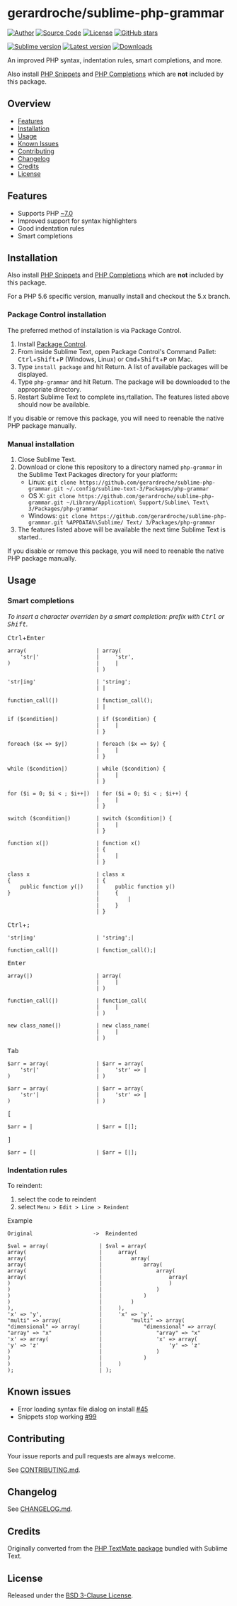 # gerardroche/sublime-php-grammar

[![Author](https://img.shields.io/badge/author-@gerardroche-blue.svg?style=flat)](https://twitter.com/gerardroche)
[![Source Code](https://img.shields.io/badge/source-GitHub-blue.svg?style=flat)](https://github.com/gerardroche/sublime-php-grammar)
[![License](https://img.shields.io/badge/license-BSD--3-blue.svg?style=flat)](https://raw.githubusercontent.com/gerardroche/sublime-php-grammar/master/LICENSE)
[![GitHub stars](https://img.shields.io/github/stars/gerardroche/sublime-php-grammar.svg?style=flat)](https://github.com/gerardroche/sublime-php-grammar/stargazers)

[![Sublime version](https://img.shields.io/badge/sublime-v3-lightgrey.svg?style=flat)](https://sublimetext.com)
[![Latest version](https://img.shields.io/github/tag/gerardroche/sublime-php-grammar.svg?label=release&style=flat&maxAge=2592000)](https://github.com/gerardroche/sublime-php-grammar/tags)
[![Downloads](https://img.shields.io/packagecontrol/dt/php-grammar.svg?style=flat&maxAge=2592000)](https://packagecontrol.io/packages/php-grammar)

An improved PHP syntax, indentation rules, smart completions, and more.

Also install [PHP Snippets] and [PHP Completions] which are **not** included by this package.

## Overview

* [Features](#features)
* [Installation](#installation)
* [Usage](#usage)
* [Known Issues](#known-issues)
* [Contributing](#contributing)
* [Changelog](#changelog)
* [Credits](#credits)
* [License](#license)

## Features

* Supports PHP [~7.0](http://semver.org)
* Improved support for syntax highlighters
* Good indentation rules
* Smart completions

## Installation

Also install [PHP Snippets] and [PHP Completions] which are **not** included by this package.

For a PHP 5.6 specific version, manually install and checkout the 5.x branch.

### Package Control installation

The preferred method of installation is via Package Control.

1. Install [Package Control](https://packagecontrol.io).
2. From inside Sublime Text, open Package Control's Command Pallet: <kbd>Ctrl</kbd>+<kbd>Shift</kbd>+<kbd>P</kbd> (Windows, Linux) or <kbd>Cmd</kbd>+<kbd>Shift</kbd>+<kbd>P</kbd> on Mac.
3. Type `install package` and hit Return. A list of available packages will be displayed.
4. Type `php-grammar` and hit Return. The package will be downloaded to the appropriate directory.
5. Restart Sublime Text to complete ins,rtallation. The features listed above should now be available.

If you disable or remove this package, you will need to reenable the native PHP package manually.

### Manual installation

1. Close Sublime Text.
2. Download or clone this repository to a directory named `php-grammar` in the Sublime Text Packages directory for your platform:
    * Linux: `git clone https://github.com/gerardroche/sublime-php-grammar.git ~/.config/sublime-text-3/Packages/php-grammar`
    * OS X: `git clone https://github.com/gerardroche/sublime-php-grammar.git ~/Library/Application\ Support/Sublime\ Text\ 3/Packages/php-grammar`
    * Windows: `git clone https://github.com/gerardroche/sublime-php-grammar.git %APPDATA%\Sublime/ Text/ 3/Packages/php-grammar`
3. The features listed above will be available the next time Sublime Text is started..

If you disable or remove this package, you will need to reenable the native PHP package manually.

## Usage

### Smart completions

*To insert a character overriden by a smart completion: prefix with <kbd>Ctrl</kbd> or <kbd>Shift</kbd>.*

<kbd>Ctrl</kbd>+<kbd>Enter</kbd>

```
array(                      | array(
    'str|'                  |     'str',
)                           |     |
                            | )
```

```
'str|ing'                   | 'string';
                            | |
```

```
function_call(|)            | function_call();
                            | |
```

```
if ($condition|)            | if ($condition) {
                            |     |
                            | }
```

```
foreach ($x => $y|)         | foreach ($x => $y) {
                            |     |
                            | }
```

```
while ($condition|)         | while ($condition) {
                            |     |
                            | }
```

```
for ($i = 0; $i < ; $i++|)  | for ($i = 0; $i < ; $i++) {
                            |     |
                            | }
```

```
switch ($condition|)        | switch ($condition|) {
                            |     |
                            | }
```

```
function x(|)               | function x()
                            | {
                            |     |
                            | }
```

```
class x                     | class x
{                           | {
    public function y(|)    |     public function y()
}                           |     {
                            |         |
                            |     }
                            | }
```

<kbd>Ctrl</kbd>+<kbd>;</kbd>

```
'str|ing'                   | 'string';|
```

```
function_call(|)            | function_call();|
```

<kbd>Enter</kbd>

```
array(|)                    | array(
                            |     |
                            | )
```

```
function_call(|)            | function_call(
                            |     |
                            | )
```

```
new class_name(|)           | new class_name(
                            |     |
                            | )
```

<kbd>Tab</kbd>

```
$arr = array(               | $arr = array(
    'str|'                  |     'str' => |
)                           | )
```

```
$arr = array(               | $arr = array(
    'str'|                  |     'str' => |
)                           | )
```

<kbd>[</kbd>

```
$arr = |                    | $arr = [|];
```

<kbd>]</kbd>

```
$arr = [|                   | $arr = [|];
```

### Indentation rules

To reindent:

1. select the code to reindent
2. select `Menu > Edit > Line > Reindent`

Example

```
Original                   ->  Reindented

$val = array(                | $val = array(
array(                       |     array(
array(                       |         array(
array(                       |             array(
array(                       |                 array(
array(                       |                     array(
)                            |                     )
)                            |                 )
)                            |             )
)                            |         )
),                           |     ),
'x' => 'y',                  |     'x' => 'y',
"multi" => array(            |         "multi" => array(
"dimensional" => array(      |             "dimensional" => array(
"array" => "x"               |                 "array" => "x"
'x' => array(                |                 'x' => array(
'y' => 'z'                   |                     'y' => 'z'
)                            |                 )
)                            |             )
)                            |     )
);                           | );
```

## Known issues

* Error loading syntax file dialog on install [#45](https://github.com/gerardroche/sublime-php-grammar/issues/45)
* Snippets stop working [#99](https://github.com/gerardroche/sublime-php-grammar/issues/99)

## Contributing

Your issue reports and pull requests are always welcome.

See [CONTRIBUTING.md](CONTRIBUTING.md).

## Changelog

See [CHANGELOG.md](CHANGELOG.md).

## Credits

Originally converted from the [PHP TextMate package](https://github.com/textmate/php.tmbundle) bundled with Sublime Text.

## License

Released under the [BSD 3-Clause License](LICENSE).

[PHP Grammar]: https://packagecontrol.io/packages/php-grammar
[PHP Completions]: https://packagecontrol.io/packages/PHP%20Completions%20Kit
[PHP Snippets]: https://packagecontrol.io/packages/php-snippets
[PHPUnit]: https://github.com/gerardroche/sublime-phpunit
[PHPUnit Completions]: https://github.com/gerardroche/sublime-phpunit-completions
[PHPUnit Snippets]: https://github.com/gerardroche/sublime-phpunit-snippets
